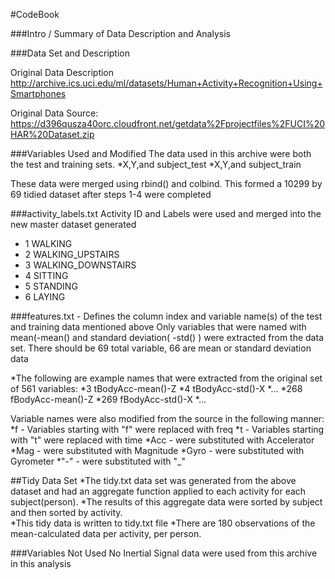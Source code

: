 #CodeBook

###Intro / Summary of Data Description and Analysis

###Data Set and Description 

Original Data Description http://archive.ics.uci.edu/ml/datasets/Human+Activity+Recognition+Using+Smartphones

Original Data Source: https://d396qusza40orc.cloudfront.net/getdata%2Fprojectfiles%2FUCI%20HAR%20Dataset.zip

###Variables Used and Modified
The data used in this archive were both the test and training sets.
*X,Y,and subject_test
*X,Y,and subject_train

These data were merged using rbind() and colbind.  This formed a 10299 by 69 tidied dataset after steps 1-4 were completed

###activity_labels.txt
Activity ID and Labels  were used and merged into the new master dataset generated
* 1 WALKING
* 2 WALKING_UPSTAIRS
* 3 WALKING_DOWNSTAIRS
* 4 SITTING
* 5 STANDING
* 6 LAYING

###features.txt - Defines the column index and variable name(s) of the test and training data mentioned above
Only variables that were named with mean(-mean() and standard deviation( -std() ) were extracted from the data set.
There should be 69 total variable, 66 are mean or standard deviation data

*The following are example names that were extracted from the original set of 561 variables:
*3 tBodyAcc-mean()-Z
*4 tBodyAcc-std()-X
*...
*268 fBodyAcc-mean()-Z
*269 fBodyAcc-std()-X
*...

Variable names were also modified from the source in the following manner:
*f - Variables starting with "f" were replaced with freq
*t - Variables starting with "t" were replaced with time
*Acc - were substituted with Accelerator
*Mag - were substituted with Magnitude
*Gyro - were substituted with Gyrometer
*"-" - were substituted with "_"

##Tidy Data Set
*The tidy.txt data set was generated from the above dataset and had an aggregate function applied to each activity for each subject(person).
*The results of this aggregate data were sorted by subject and then sorted by activity.  
*This tidy data is written to tidy.txt file
*There are 180 observations of the mean-calculated data per activity, per person.

###Variables Not Used
No Inertial Signal data were used from this archive in this analysis